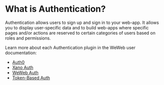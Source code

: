 # What is Authentication?

Authentication allows users to sign up and sign in to your web-app. It allows you to display user-specific data and to build web-apps where specific pages and/or actions are reserved to certain categories of users based on roles and permissions.

Learn more about each Authentication plugin in the WeWeb user documentation:
* [Auth0](https://docs.weweb.io/intro-to-auth0/)
* [Xano Auth](https://docs.weweb.io/xano-authentication/)
* [WeWeb Auth](https://docs.weweb.io/weweb-authentication/)
* [Token-Based Auth](https://docs.weweb.io/token-based-authentication/)

